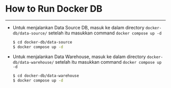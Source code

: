 # How to Run Docker DB
---

- Untuk menjalankan Data Source DB, masuk ke dalam directory `docker-db/data-source/` setelah itu masukkan command `docker compose up -d`

    ```bash
    $ cd docker-db/data-source
    $ docker compose up -d
    ```

- Untuk menjalankan Data Warehouse, masuk ke dalam directory `docker-db/data-warehouse/` setelah itu masukkan command `docker compose up -d`

    ```bash
    $ cd docker-db/data-warehouse
    $ docker compose up -d
    ```